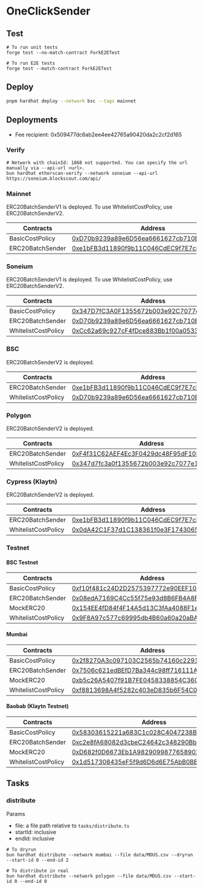 # OneClickSender

## Test
```shell
# To run unit tests
forge test --no-match-contract ForkE2ETest

# To run E2E tests
forge test --match-contract ForkE2ETest
```

## Deploy
```sh
pnpm hardhat deploy --network bsc --tags mainnet
```

## Deployments

- Fee recipient: 0x509477dc6ab2ee4ee42765a90420da2c2cf2d165

### Verify
```shell
# Network with chainId: 1868 not supported. You can specify the url manually via --api-url <url>.
bun hardhat etherscan-verify --network soneium --api-url https://soneium.blockscout.com/api/
```

### Mainnet
ERC20BatchSenderV1 is deployed. To use WhitelistCostPolicy, use ERC20BatchSenderV2.

| Contracts        | Address                                                                                                               |
|------------------|-----------------------------------------------------------------------------------------------------------------------|
| BasicCostPolicy  | [0xD70b9239a89e6D56ea6661627cb710B98FF100DA](https://etherscan.io/address/0xD70b9239a89e6D56ea6661627cb710B98FF100DA) |
| ERC20BatchSender | [0xe1bFB3d11890f9b11C046CdEC9f7E7cD7D472238](https://etherscan.io/address/0xe1bFB3d11890f9b11C046CdEC9f7E7cD7D472238) |

### Soneium
ERC20BatchSenderV1 is deployed. To use WhitelistCostPolicy, use ERC20BatchSenderV2.

| Contracts                    | Address                                                                                                                  |
|------------------------------|--------------------------------------------------------------------------------------------------------------------------|
| BasicCostPolicy | [0x347D7fC3A0F1355672b003e92C7077e1FF1D3067](https://soneium.blockscout.com/address/0x347D7fC3A0F1355672b003e92C7077e1FF1D3067) |
| ERC20BatchSender | [0xD70b9239a89e6D56ea6661627cb710B98FF100DA](https://soneium.blockscout.com/address/0xD70b9239a89e6D56ea6661627cb710B98FF100DA) |
| WhitelistCostPolicy | [0xCc62a69c927cF4fDce883Bb1f00a0533f29cd104](https://soneium.blockscout.com/address/0xCc62a69c927cF4fDce883Bb1f00a0533f29cd104) |


### BSC
ERC20BatchSenderV2 is deployed.

| Contracts           | Address                                                                                                              |
|---------------------|----------------------------------------------------------------------------------------------------------------------|
| ERC20BatchSender    | [0xe1bFB3d11890f9b11C046CdEC9f7E7cD7D472238](https://bscscan.com/address/0xe1bFB3d11890f9b11C046CdEC9f7E7cD7D472238) |
| WhitelistCostPolicy | [0xD70b9239a89e6D56ea6661627cb710B98FF100DA](https://bscscan.com/address/0xD70b9239a89e6D56ea6661627cb710B98FF100DA) |


### Polygon
ERC20BatchSenderV2 is deployed.

| Contracts           | Address                                                                                                                  |
|---------------------|--------------------------------------------------------------------------------------------------------------------------|
| ERC20BatchSender    | [0xF4f31C62AEF4Ec3F0429dc48F95dF10B1146F7D0](https://polygonscan.com/address/0xF4f31C62AEF4Ec3F0429dc48F95dF10B1146F7D0) |
| WhitelistCostPolicy | [0x347d7fc3a0f1355672b003e92c7077e1ff1d3067](https://polygonscan.com/address/0x347d7fc3a0f1355672b003e92c7077e1ff1d3067) |

### Cypress (Klaytn)
ERC20BatchSenderV2 is deployed.

| Contracts           | Address                                                                                                                  |
|---------------------|--------------------------------------------------------------------------------------------------------------------------|
| ERC20BatchSender    | [0xe1bFB3d11890f9b11C046CdEC9f7E7cD7D472238](https://klaytnscope.com/account/0xe1bFB3d11890f9b11C046CdEC9f7E7cD7D472238) |
| WhitelistCostPolicy | [0x0dA42C1F37d1C138361f0e3F1743065dC0399975](https://klaytnscope.com/account/0x0dA42C1F37d1C138361f0e3F1743065dC0399975) |


### Testnet
#### BSC Testnet

| Contracts           | Address                                                                                                                      |
|---------------------|------------------------------------------------------------------------------------------------------------------------------|
| BasicCostPolicy     | [0xf10f481c24D2D2575397772e90EEF10637e66d61](https://testnet.bscscan.com/address/0xf10f481c24D2D2575397772e90EEF10637e66d61) |
| ERC20BatchSender    | [0x08edA7169C4Cc55f75e93d8B6FB4A8F2C4FC8FeF](https://testnet.bscscan.com/address/0x08edA7169C4Cc55f75e93d8B6FB4A8F2C4FC8FeF) |
| MockERC20           | [0x154EE4fD84f4F14A5d13C3fAa4088F1eCf81a5Da](https://testnet.bscscan.com/address/0x154EE4fD84f4F14A5d13C3fAa4088F1eCf81a5Da) |
| WhitelistCostPolicy | [0x9F8A97c577c69995db4B60a60a20aBA45dE6403e](https://testnet.bscscan.com/address/0x9F8A97c577c69995db4B60a60a20aBA45dE6403e) |

#### Mumbai

| Contracts           | Address                                                                                                                         |
|---------------------|---------------------------------------------------------------------------------------------------------------------------------|
| BasicCostPolicy     | [0x2f8270A3c097103C2565b74160c22917f6173Ae9](https://mumbai.polygonscan.com/address/0x2f8270A3c097103C2565b74160c22917f6173Ae9) |
| ERC20BatchSender    | [0x7506c621edBEfD7Ba344c98ff716111AaE3EA226](https://mumbai.polygonscan.com/address/0x7506c621edBEfD7Ba344c98ff716111AaE3EA226) |
| MockERC20           | [0xb5c26A5407f91B7FE0458338854C3604099593a5](https://mumbai.polygonscan.com/address/0xb5c26A5407f91B7FE0458338854C3604099593a5) |
| WhitelistCostPolicy | [0xf8813698A4f5282c403eD835b6F54C05F51C7649](https://mumbai.polygonscan.com/address/0xf8813698A4f5282c403eD835b6F54C05F51C7649) |

#### Baobab (Klaytn Testnet)

| Contracts           | Address                                                                                                                         |
|---------------------|---------------------------------------------------------------------------------------------------------------------------------|
| BasicCostPolicy     | [0x58303615221a683C1c028C4047238B3aCDD97d9e](https://baobab.klaytnscope.com/account/0x58303615221a683C1c028C4047238B3aCDD97d9e) |
| ERC20BatchSender    | [0xc2e8fA68082d3cbeC24642c348290Bb595133C2C](https://baobab.klaytnscope.com/account/0xc2e8fA68082d3cbeC24642c348290Bb595133C2C) |
| MockERC20           | [0xD682f0D6673Eb1A9829099877658902EFe5e90EE](https://baobab.klaytnscope.com/account/0xD682f0D6673Eb1A9829099877658902EFe5e90EE) |
| WhitelistCostPolicy | [0x1d517308435eF5f9d6D6d6E75AbB0BBbda017A2D](https://baobab.klaytnscope.com/account/0x1d517308435eF5f9d6D6d6E75AbB0BBbda017A2D) |


## Tasks

### distribute

Params
- file: a file path relative to `tasks/distribute.ts`
- startId: inclusive
- endId: inclusive

```shell
# To dryrun
bun hardhat distribute --network mumbai --file data/MDUS.csv --dryrun --start-id 0 --end-id 2

# To distribute in real
bun hardhat distribute --network polygon --file data/MDUS.csv --start-id 0 --end-id 0
```
